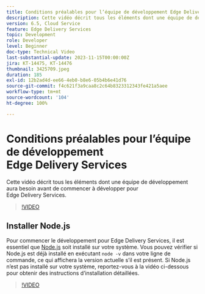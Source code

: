 ```yaml
---
title: Conditions préalables pour l’équipe de développement Edge Delivery Services
description: Cette vidéo décrit tous les éléments dont une équipe de développement aura besoin avant de commencer à développer pour Edge Delivery Services.
version: 6.5, Cloud Service
feature: Edge Delivery Services
topic: Development
role: Developer
level: Beginner
doc-type: Technical Video
last-substantial-update: 2023-11-15T00:00:00Z
jira: KT-14475, KT-14476
thumbnail: 3425709.jpeg
duration: 185
exl-id: 12b2ad4d-ee66-4eb0-b8e6-05b4b6e41d76
source-git-commit: f4c621f3a9caa8c2c64b8323312343fe421a5aee
workflow-type: tm+mt
source-wordcount: '104'
ht-degree: 100%

---
```


# Conditions préalables pour l’équipe de développement Edge Delivery Services

Cette vidéo décrit tous les éléments dont une équipe de développement aura besoin avant de commencer à développer pour Edge Delivery Services.

>[!VIDEO](https://video.tv.adobe.com/v/3425709/?learn=on)

## Installer Node.js

Pour commencer le développement pour Edge Delivery Services, il est essentiel que [Node.js](https://nodejs.org) soit installé sur votre système. Vous pouvez vérifier si Node.js est déjà installé en exécutant `node -v` dans votre ligne de commande, ce qui affichera la version actuelle s’il est présent. Si Node.js n’est pas installé sur votre système, reportez-vous à la vidéo ci-dessous pour obtenir des instructions d’installation détaillées.

>[!VIDEO](https://video.tv.adobe.com/v/3425710/?learn=on)
